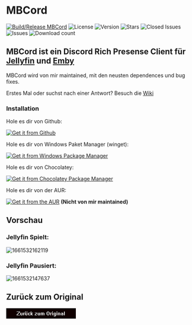 # MBCord

[![Build/Release MBCord](https://github.com/SandwichFox/MBCord/actions/workflows/build.yml/badge.svg)](https://github.com/SandwichFox/MBCord/actions/workflows/build.yml) ![License](https://badgen.net/github/license/SandwichFox/MBCord) ![Version](https://badgen.net/github/release/SandwichFox/MBCord) 
![Stars](https://badgen.net/github/stars/SandwichFox/MBCord) ![Closed Issues](https://badgen.net/github/closed-issues/SandwichFox/mbcord) ![Issues](https://badgen.net/github/open-issues/SandwichFox/MBCord) ![Download count](https://badgen.net/github/assets-dl/SandwichFox/MBCord)

## MBCord ist ein Discord Rich Presense Client für [Jellyfin](https://jellyfin.org) und [Emby](https://emby.media/)

MBCord wird von mir maintained, mit den neusten dependences und bug fixes.

Erstes Mal oder suchst nach einer Antwort? Besuch die [Wiki](https://github.com/SandwichFox/MBCord/wiki)

### Installation

Hole es dir von Github:

[![Get it from Github](https://img.shields.io/badge/Get_It_From_GitHub-100000?style=for-the-badge&logo=github&logoColor=white)](https://github.com/SandwichFox/MBCord/releases/latest)

Hole es dir von Windows Paket Manager (winget):

[![Get it from Windows Package Manager](https://custom-icon-badges.herokuapp.com/badge/Get_It_via_Winget_-100000?style=for-the-badge&logo=winstall)](https://winstall.app/apps/SandwichFox.mbcord)

Hole es dir von Chocolatey:

[![Get it from Chocolatey Package Manager](https://custom-icon-badges.herokuapp.com/badge/Get_It_via_Chocolatey_-100000?style=for-the-badge&logo=chocolatey)](https://community.chocolatey.org/packages/mbcord)
<!---
Hole es dir von Flathub:
[![Get it from Flathub](https://img.shields.io/badge/Get_It_From_Flathub-100000?style=for-the-badge&logo=flathub)](https://flathub.org/apps/details/sh.cider.Cider)
!---->
Hole es dir von der AUR:

[![Get it from the AUR](https://img.shields.io/badge/Get_It_From_The_AUR-100000?style=for-the-badge&logo=archlinux)](https://aur.archlinux.org/packages/mbcord-appimage) **(Nicht von mir maintained)**

## Vorschau

### Jellyfin Spielt:

![1661532162119](../image/README/1661532162119.png)

### Jellyfin Pausiert:

![1661532147637](../image/README/1661532147637.png)


## Zurück zum Original
[![Back to Original](../image/README/BackREADME-DE.png)](https://github.com/SandwichFox/MBCord)

